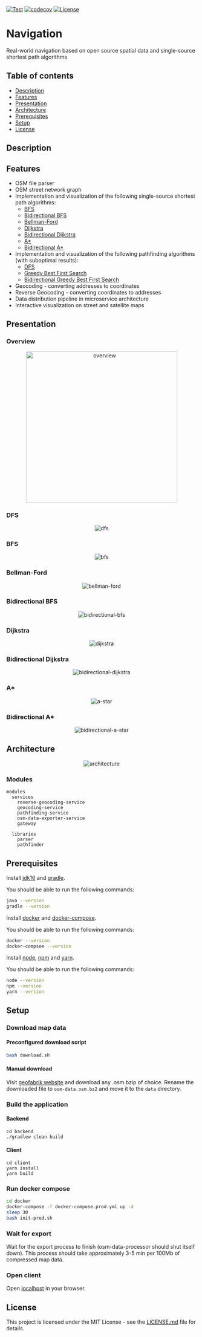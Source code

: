 [![Test](https://github.com/Nalhin/Navigation/actions/workflows/test.yml/badge.svg?branch=main)](https://github.com/Nalhin/Navigation/actions/workflows/test.yml)
[![codecov](https://codecov.io/gh/Nalhin/Navigation/branch/main/graph/badge.svg)](https://codecov.io/gh/Nalhin/Navigation)
[![License](https://img.shields.io/github/license/nalhin/Navigation)](LICENSE.md)

# Navigation

Real-world navigation based on open source spatial data and single-source shortest path algorithms

## Table of contents

* [Description](#description)
* [Features](#features)
* [Presentation](#presentation)
* [Architecture](#architecture)
* [Prerequisites](#prerequisites)
* [Setup](#setup)
* [License](#license)

## Description

## Features

* OSM file parser
* OSM street network graph
* Implementation and visualization of the following single-source shortest path algorithms:
    * [BFS](backend/libraries/pathfinder/src/main/java/com/navigation/pathfinder/pathfinding/BFSPathfinder.java)
    * [Bidirectional BFS](backend/libraries/pathfinder/src/main/java/com/navigation/pathfinder/pathfinding/BidirectionalBFSPathfinder.java)
    * [Bellman-Ford](backend/libraries/pathfinder/src/main/java/com/navigation/pathfinder/pathfinding/BellmanFordPathfinder.java)
    * [Dijkstra](backend/libraries/pathfinder/src/main/java/com/navigation/pathfinder/pathfinding/DijkstraPathfinder.java)
    * [Bidirectional Dijkstra](backend/libraries/pathfinder/src/main/java/com/navigation/pathfinder/pathfinding/BidirectionalDijkstraPathfinder.java)
    * [A*](backend/libraries/pathfinder/src/main/java/com/navigation/pathfinder/pathfinding/AStarPathfinder.java)
    * [Bidirectional A*](backend/libraries/pathfinder/src/main/java/com/navigation/pathfinder/pathfinding/BidirectionalAStarPathfinder.java)
* Implementation and visualization of the following pathfinding algorithms (with suboptimal
  results):
    * [DFS](backend/libraries/pathfinder/src/main/java/com/navigation/pathfinder/pathfinding/DFSPathfinder.java)
    * [Greedy Best First Search](backend/libraries/pathfinder/src/main/java/com/navigation/pathfinder/pathfinding/GreedyBestFirstSearchPathfinder.java)
    * [Bidirectional Greedy Best First Search](backend/libraries/pathfinder/src/main/java/com/navigation/pathfinder/pathfinding/BidirectionalGreedyBestFirstSearchPathfinder.java)
* Geocoding - converting addresses to coordinates
* Reverse Geocoding - converting coordinates to addresses
* Data distribution pipeline in microservice architecture
* Interactive visualization on street and satellite maps

## Presentation

### Overview

<p align="center">
  <a href="https://youtu.be/qL4kbjQwHUM">
    <img width="400px" src="/assets/screenshots/overview.gif" alt="overview"/>
  </a>
</p>

### DFS

<p align="center">
  <img src="assets/screenshots/dfs.png" alt="dfs" />
</p>

### BFS

<p align="center">
  <img src="assets/screenshots/bfs.png" alt="bfs" />
</p>

### Bellman-Ford

<p align="center">
  <img src="assets/screenshots/bellman-ford.png" alt="bellman-ford" />
</p>

### Bidirectional BFS

<p align="center">
  <img src="assets/screenshots/bi-bfs.png" alt="bidirectional-bfs" />
</p>

### Dijkstra

<p align="center">
  <img src="assets/screenshots/dijkstra.png" alt="dijkstra" />
</p>

### Bidirectional Dijkstra

<p align="center">
  <img src="assets/screenshots/bi-dijkstra.png" alt="bidirectional-dijkstra" />
</p>

### A*

<p align="center">
  <img src="assets/screenshots/a-star.png" alt="a-star" />
</p>

### Bidirectional A*

<p align="center">
  <img src="assets/screenshots/bi-a-star.png" alt="bidirectional-a-star" />
</p>

## Architecture

<p align="center">
    <img src="assets/architecture/architecture.png" alt="architecture"/>
</p>

### Modules

```
modules
  services 
    reverse-geocoding-service
    geocoding-service
    pathfinding-service
    osm-data-exporter-service
    gateway
    
  libraries 
    parser
    pathfinder
```

## Prerequisites

Install [jdk16](https://www.oracle.com/java/technologies/javase-jdk16-downloads.html)
and [gradle](https://gradle.org/).

You should be able to run the following commands:

```bash
java --version
gradle --version
```

Install [docker](https://docs.docker.com/install/)
and [docker-compose](https://docs.docker.com/compose/).

You should be able to run the following commands:

```bash
docker --version
docker-compsoe --version
```

Install [node](https://nodejs.org/en), [npm](https://www.npmjs.com) and [yarn](https://yarnpkg.com).

You should be able to run the following commands:

```bash
node --version
npm --version
yarn --version
```

## Setup

### Download map data

#### Preconfigured download script

```bash
bash download.sh
```

#### Manual download

Visit [geofabrik website](http://download.geofabrik.de/europe) and download any .osm.bzip of choice.
Rename the downloaded file to ``osm-data.osm.bz2`` and move it to the `data` directory.

### Build the application

#### Backend

```
cd backend
./gradlew clean build 
```

#### Client

```
cd client
yarn install
yarn build
```

### Run docker compose

```bash
cd docker
docker-compose -f docker-compose.prod.yml up -d
sleep 30
bash init-prod.sh
```

### Wait for export

Wait for the export process to finish (osm-data-processor should shut itself down). This process
should take approximately 3-5 min per 100Mb of compressed map data.

### Open client

Open [localhost](http://localhost:3000) in your browser.

## License

This project is licensed under the MIT License - see the [LICENSE.md](LICENSE.md) file for details.
